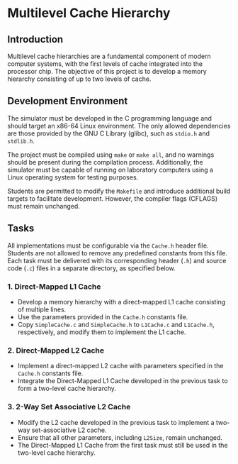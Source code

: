 # Multilevel Cache Hierarchy  

## Introduction  
Multilevel cache hierarchies are a fundamental component of modern computer systems, with the first levels of cache integrated into the processor chip. The objective of this project is to develop a memory hierarchy consisting of up to two levels of cache.  

## Development Environment  
The simulator must be developed in the C programming language and should target an x86-64 Linux environment. The only allowed dependencies are those provided by the GNU C Library (glibc), such as `stdio.h` and `stdlib.h`.  

The project must be compiled using `make` or `make all`, and no warnings should be present during the compilation process. Additionally, the simulator must be capable of running on laboratory computers using a Linux operating system for testing purposes.  

Students are permitted to modify the `Makefile` and introduce additional build targets to facilitate development. However, the compiler flags (CFLAGS) must remain unchanged.  

## Tasks  

All implementations must be configurable via the `Cache.h` header file. Students are not allowed to remove any predefined constants from this file. Each task must be delivered with its corresponding header (`.h`) and source code (`.c`) files in a separate directory, as specified below.  

### 1. Direct-Mapped L1 Cache  
- Develop a memory hierarchy with a direct-mapped L1 cache consisting of multiple lines.  
- Use the parameters provided in the `Cache.h` constants file.  
- Copy `SimpleCache.c` and `SimpleCache.h` to `L1Cache.c` and `L1Cache.h`, respectively, and modify them to implement the L1 cache.  

### 2. Direct-Mapped L2 Cache  
- Implement a direct-mapped L2 cache with parameters specified in the `Cache.h` constants file.  
- Integrate the Direct-Mapped L1 Cache developed in the previous task to form a two-level cache hierarchy.  

### 3. 2-Way Set Associative L2 Cache  
- Modify the L2 cache developed in the previous task to implement a two-way set-associative L2 cache.  
- Ensure that all other parameters, including `L2Size`, remain unchanged.  
- The Direct-Mapped L1 Cache from the first task must still be used in the two-level cache hierarchy.  
